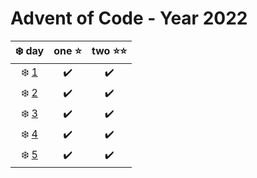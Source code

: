 # Advent of Code - Year 2022
|❄️ day | one ⭐ | two ⭐⭐ |
|:---:|:---:|:---:|
|❄️ [1](https://github.com/hckmtrx/advent-of-code/tree/main/2022/day01) | ✔️ | ✔️ |
|❄️ [2](https://github.com/hckmtrx/advent-of-code/tree/main/2022/day02) | ✔️ | ✔️ |
|❄️ [3](https://github.com/hckmtrx/advent-of-code/tree/main/2022/day03) | ✔️ | ✔️ |
|❄️ [4](https://github.com/hckmtrx/advent-of-code/tree/main/2022/day04) | ✔️ | ✔️ |
|❄️ [5](https://github.com/hckmtrx/advent-of-code/tree/main/2022/day05) | ✔️ | ✔️ |